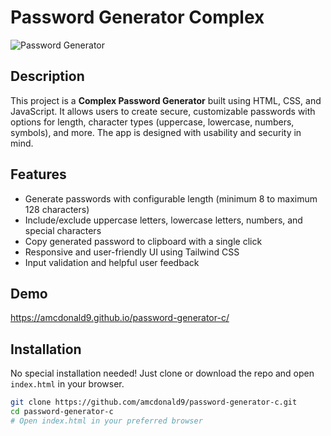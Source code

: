 # Password Generator Complex

![Password Generator](https://img.shields.io/badge/status-completed-green)

## Description

This project is a **Complex Password Generator** built using HTML, CSS, and JavaScript. It allows users to create secure, customizable passwords with options for length, character types (uppercase, lowercase, numbers, symbols), and more. The app is designed with usability and security in mind.

## Features

- Generate passwords with configurable length (minimum 8 to maximum 128 characters)
- Include/exclude uppercase letters, lowercase letters, numbers, and special characters
- Copy generated password to clipboard with a single click
- Responsive and user-friendly UI using Tailwind CSS
- Input validation and helpful user feedback

## Demo

https://amcdonald9.github.io/password-generator-c/


## Installation

No special installation needed! Just clone or download the repo and open `index.html` in your browser.

```bash
git clone https://github.com/amcdonald9/password-generator-c.git
cd password-generator-c
# Open index.html in your preferred browser
